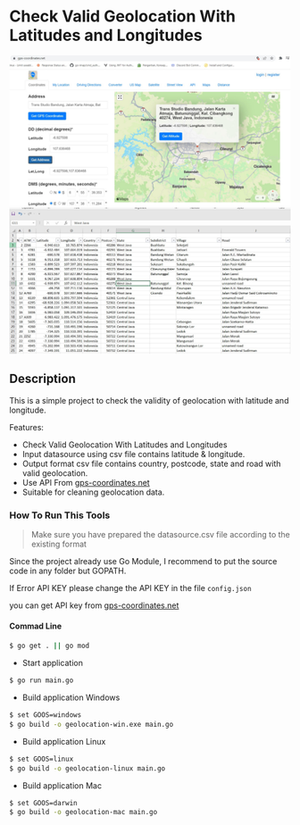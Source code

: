 # Check Valid Geolocation With Latitudes and Longitudes

![](img/img1.jpg)
![](img/img2.jpg)

## Description
This is a simple project to check the  validity of geolocation with latitude and longitude.

Features:
* Check Valid Geolocation With Latitudes and Longitudes
* Input datasource using csv file contains latitude & longitude.
* Output format csv file contains country, postcode, state and road with valid geolocation.
* Use API From [gps-coordinates.net](https://www.gps-coordinates.net/)
* Suitable for cleaning geolocation data.


### How To Run This Tools
> Make sure you have prepared the datasource.csv file according to the existing format


Since the project already use Go Module, I recommend to put the source code in any folder but GOPATH.

If Error API KEY please change the API KEY in the file `config.json`

you can get API key from [gps-coordinates.net](https://www.gps-coordinates.net/)




#### Commad Line

  ```sh
  $ go get . || go mod 
  ```

  - Start application

  ```sh
  $ go run main.go  
  ```
  - Build application Windows

  ```sh
  $ set GOOS=windows
  $ go build -o geolocation-win.exe main.go 
  ```

  - Build application Linux

  ```sh
  $ set GOOS=linux
  $ go build -o geolocation-linux main.go 
  ```

  - Build application Mac

  ```sh
  $ set GOOS=darwin
  $ go build -o geolocation-mac main.go 
  ```







